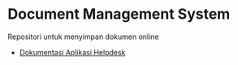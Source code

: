 # Document Management System
Repositori untuk menyimpan dokumen online
- [Dokumentasi Aplikasi Helpdesk](https://github.com/bantenprov/document-management-system/blob/master/application/helpdesk/document/aplikasi-helpdesk.md)
